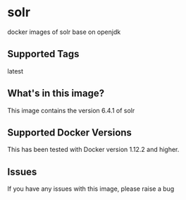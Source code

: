 # solr
docker images of solr base on openjdk

## Supported Tags
latest


## What's in this image?
This image contains the version 6.4.1 of solr


## Supported Docker Versions
This has been tested with Docker version 1.12.2 and higher.

## Issues
If you have any issues with this image, please raise a bug
